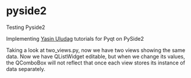 # pyside2
Testing Pyside2

Implementing [Yasin Uludag](https://www.youtube.com/user/Endureil/videos) tutorials for Pyqt on PySide2


Taking a look at two_views.py, now we have two views showing the same data.
Now we have QListWidget editable, but when we change its values, the QComboBox will not reflect that once each view stores its instance of data separately.
